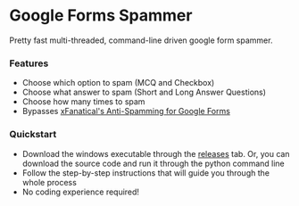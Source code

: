 # Google Forms Spammer

Pretty fast multi-threaded, command-line driven google form spammer.

### Features
- Choose which option to spam (MCQ and Checkbox)
- Choose what answer to spam (Short and Long Answer Questions)
- Choose how many times to spam
- Bypasses [xFanatical's Anti-Spamming for Google Forms](https://xfanatical.com/blog/captcha-for-forms/)

### Quickstart
- Download the windows executable through the [releases](https://github.com/UnidentifiedX/Google-Forms-Spammer/releases) tab. Or, you can download the source code and run it through the python command line
- Follow the step-by-step instructions that will guide you through the whole process
- No coding experience required!